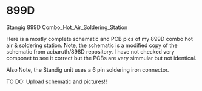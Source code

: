 # 899D  

Stangig 899D Combo_Hot_Air_Soldering_Station

Here is a mostly complete schematic and PCB pics of my 899D combo hot air & soldering station. 
Note, the schematic is a modified copy of the schematic from acbaruth/898D repository.  I have
not checked very componet to see it correct but the PCBs are very simmular but not identical.

Also Note, the Standig unit uses a 6 pin soldering iron connector.   

TO DO:   Upload schematic and pictures!!
